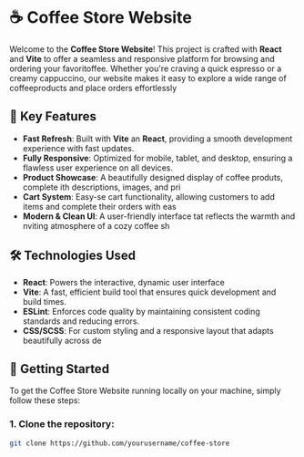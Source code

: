 # ☕ Coffee Store Website

Welcome to the **Coffee Store Website**! This project is crafted with **React** and **Vite** to offer a seamless and responsive platform for browsing and ordering your favoritoffee. Whether you're craving a quick espresso or a creamy cappuccino, our website makes it easy to explore a wide range of coffeeproducts and place orders effortlessly

## 🚀 Key Features

- **Fast Refresh**: Built with **Vite** an **React**, providing a smooth development experience with fast updates.
- **Fully Responsive**: Optimized for mobile, tablet, and desktop, ensuring a flawless user experience on all devices.
- **Product Showcase**: A beautifully designed display of coffee produts, complete ith descriptions, images, and pri
- **Cart System**: Easy-se cart functionality, allowing customers to add items and complete their orders with eas
- **Modern & Clean UI**: A user-friendly interface tat reflects the warmth and nviting atmosphere of a cozy coffee sh

## 🛠️ Technologies Used

- **React**: Powers the interactive, dynamic user interface
- **Vite**: A fast, efficient build tool that ensures quick development and build times.
- **ESLint**: Enforces code quality by maintaining consistent coding standards and reducing errors.
- **CSS/SCSS**: For custom styling and a responsive layout that adapts beautifully across de

## 🚀 Getting Started

To get the Coffee Store Website running locally on your machine, simply follow these steps:

### 1. Clone the repository:

```bash
git clone https://github.com/yourusername/coffee-store
